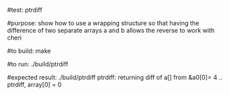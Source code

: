 #test:  ptrdiff 

#purpose:  show how to use a wrapping structure so that having the  difference of two separate arrays a and b allows
 the reverse to work with cheri

#to build:
make 

#to run:
./build/ptrdiff

#expected result:
./build/ptrdiff
 ptrdiff: returning diff of a[] from &a0[0]= 4
 .. ptrdiff, array[0] = 0






